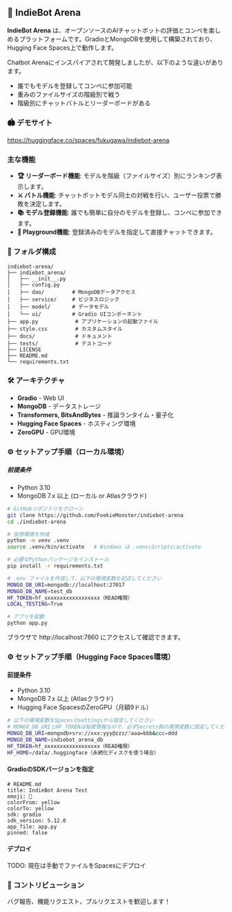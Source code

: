 ## 🚀 IndieBot Arena

**IndieBot Arena** は、オープンソースのAIチャットボットの評価とコンペを楽しめるプラットフォームです。GradioとMongoDBを使用して構築されており、Hugging Face Spaces上で動作します。

Chatbot Arenaにインスパイアされて開発しましたが、以下のような違いがあります。

- 誰でもモデルを登録してコンペに参加可能
- 重みのファイルサイズの階級別で戦う
- 階級別にチャットバトルとリーダーボードがある

### 🏟️ デモサイト

https://huggingface.co/spaces/fukugawa/indiebot-arena

### 主な機能
- **🏆️ リーダーボード機能**: モデルを階級（ファイルサイズ）別にランキング表示します。
- **⚔️ バトル機能**: チャットボットモデル同士の対戦を行い、ユーザー投票で勝敗を決定します。
- **📚️ モデル登録機能**: 誰でも簡単に自分のモデルを登録し、コンペに参加できます。
- **💬 Playground機能**: 登録済みのモデルを指定して直接チャットできます。

### 📁 フォルダ構成
```
indiebot-arena/
├── indiebot_arena/
│   ├── __init__.py
│   ├── config.py
│   ├── dao/         # MongoDBデータアクセス
│   ├── service/     # ビジネスロジック
│   ├── model/       # データモデル
│   └── ui/          # Gradio UIコンポーネント
├── app.py            # アプリケーションの起動ファイル
├── style.css         # カスタムスタイル
├── docs/             # ドキュメント
├── tests/            # テストコード
├── LICENSE
├── README.md
└── requirements.txt
```

### 🛠️ アーキテクチャ
- **Gradio** - Web UI
- **MongoDB** - データストレージ
- **Transformers, BitsAndBytes** - 推論ランタイム・量子化
- **Hugging Face Spaces** - ホスティング環境
- **ZeroGPU** - GPU環境

### ⚙️ セットアップ手順（ローカル環境）

##### 前提条件
- Python 3.10
- MongoDB 7.x 以上 (ローカル or Atlasクラウド)

```bash
# GitHubリポジトリをクローン
git clone https://github.com/FookieMonster/indiebot-arena
cd ./indiebot-arena
```

```bash
# 仮想環境を作成
python -m venv .venv
source .venv/bin/activate   # Windows は .venv\Scripts\activate
```

```bash
# 必要なPythonパッケージをインストール
pip install -r requirements.txt
```

```bash
# .env ファイルを作成して、以下の環境変数を記述してください
MONGO_DB_URI=mongodb://localhost:27017
MONGO_DB_NAME=test_db
HF_TOKEN=hf_xxxxxxxxxxxxxxxxxx（READ権限）
LOCAL_TESTING=True
```

```bash
# アプリを起動
python app.py
```
ブラウザで http://localhost:7860 にアクセスして確認できます。

### ⚙️ セットアップ手順（Hugging Face Spaces環境）

#### 前提条件
- Python 3.10
- MongoDB 7.x 以上 (Atlasクラウド)
- Hugging Face SpacesのZeroGPU（月額9ドル）

```bash
# 以下の環境変数をSpacesのsettingsから設定してください
# MONGO_DB_URIとHF_TOKENは秘匿情報なので、必ずSecrets側の環境変数に設定してください。
MONGO_DB_URI=mongodb+srv://xxx:yyy@zzz/?aaa=bbb&ccc=ddd
MONGO_DB_NAME=indiebot_arena_db
HF_TOKEN=hf_xxxxxxxxxxxxxxxxxx（READ権限）
HF_HOME=/data/.huggingface（永続化ディスクを使う場合）
```

#### GradioのSDKバージョンを指定

```
# README.md
title: IndieBot Arena Test
emoji: 💬
colorFrom: yellow
colorTo: yellow
sdk: gradio
sdk_version: 5.12.0
app_file: app.py
pinned: false
```

#### デプロイ

TODO: 現在は手動でファイルをSpacesにデプロイ

### 🤝 コントリビューション
バグ報告、機能リクエスト、プルリクエストを歓迎します！

